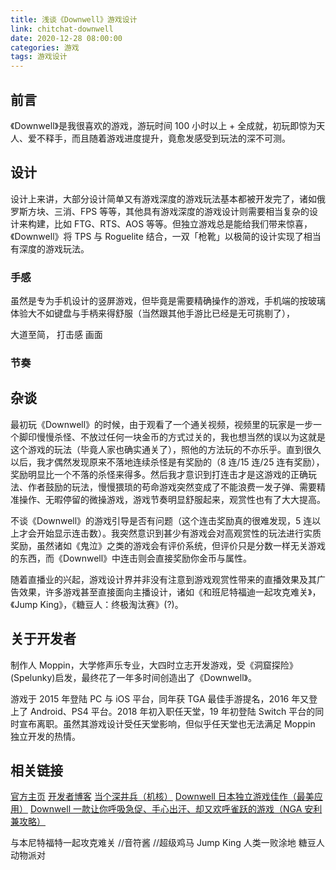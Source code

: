```yaml
---
title: 浅谈《Downwell》游戏设计
link: chitchat-downwell
date: 2020-12-28 08:00:00
categories: 游戏
tags: 游戏设计
---
```


## 前言

《Downwell》是我很喜欢的游戏，游玩时间 100 小时以上 + 全成就，初玩即惊为天人、爱不释手，而且随着游戏进度提升，竟愈发感受到玩法的深不可测。

<!-- more -->

## 设计

设计上来讲，大部分设计简单又有游戏深度的游戏玩法基本都被开发完了，诸如俄罗斯方块、三消、FPS 等等，其他具有游戏深度的游戏设计则需要相当复杂的设计来构建，比如 FTG、RTS、AOS 等等。但独立游戏总是能给我们带来惊喜，《Downwell》将 TPS 与 Roguelite 结合，一双「枪靴」以极简的设计实现了相当有深度的游戏玩法。

### 手感

虽然是专为手机设计的竖屏游戏，但毕竟是需要精确操作的游戏，手机端的按玻璃体验大不如键盘与手柄来得舒服（当然跟其他手游比已经是无可挑剔了），

大道至简，
打击感
画面

### 节奏

## 杂谈

最初玩《Downwell》的时候，由于观看了一个通关视频，视频里的玩家是一步一个脚印慢慢杀怪、不放过任何一块金币的方式过关的，我也想当然的误以为这就是这个游戏的玩法（毕竟人家也确实通关了），照他的方法玩的不亦乐乎。直到很久以后，我才偶然发现原来不落地连续杀怪是有奖励的（8 连/15 连/25 连有奖励），奖励明显比一个不落的杀怪来得多。然后我才意识到打连击才是这游戏的正确玩法、作者鼓励的玩法，慢慢猥琐的苟命游戏突然变成了不能浪费一发子弹、需要精准操作、无暇停留的微操游戏，游戏节奏明显舒服起来，观赏性也有了大大提高。

不谈《Downwell》的游戏引导是否有问题（这个连击奖励真的很难发现，5 连以上才会开始显示连击数）。我突然意识到甚少有游戏会对高观赏性的玩法进行实质奖励，虽然诸如《鬼泣》之类的游戏会有评价系统，但评价只是分数一样无关游戏的东西，而《Downwell》中连击则会直接奖励你金币与属性。

随着直播业的兴起，游戏设计界并非没有注意到游戏观赏性带来的直播效果及其广告效果，许多游戏甚至直接面向主播设计，诸如《和班尼特福迪一起攻克难关》，《Jump King》，《糖豆人：终极淘汰赛》(?)。

## 关于开发者

制作人 Moppin，大学修声乐专业，大四时立志开发游戏，受《洞窟探险》(Spelunky)启发，最终花了一年多时间创造出了《Downwell》。

游戏于 2015 年登陆 PC 与 iOS 平台，同年获 TGA 最佳手游提名，2016 年又登上了 Android、PS4 平台。2018 年初入职任天堂，19 年初登陆 Switch 平台的同时宣布离职。虽然其游戏设计受任天堂影响，但似乎任天堂也无法满足 Moppin 独立开发的热情。

## 相关链接

[官方主页](https://downwellgame.com/)
[开发者博客](https://zackbellgames.com/)
[当个深井兵（机核）](https://www.gcores.com/articles/16985)
[Downwell 日本独立游戏佳作（最美应用）](http://zuimeia.com/app/3798/)
[Downwell 一款让你呼吸急促、手心出汗、却又欢呼雀跃的游戏（NGA 安利兼攻略）](https://bbs.nga.cn/read.php?tid=14111719)

与本尼特福特一起攻克难关
//音符酱
//超级鸡马
Jump King
人类一败涂地
糖豆人
动物派对
